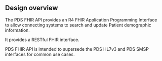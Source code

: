 ## Design overview


The PDS FHIR API provides an R4 FHIR Application Programming Interface to allow connecting systems to search and update Patient demographic information.

It provides a RESTful FHIR interface.

PDS FHIR API is intended to supersede the PDS HL7v3 and PDS SMSP interfaces for common use cases.
